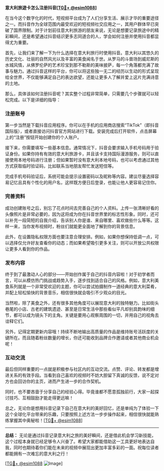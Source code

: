 **意大利旅遊卡怎么注册抖音[[TG💪+ @esim1088](https://t.me/s/esim1088)]**

在当今这个数字化的时代，短视频平台成为了人们分享生活、展示才华的重要途径之一。而抖音作为全球范围内最受欢迎的短视频社交应用之一，其用户群体早已突破了国界限制。对于计划前往意大利旅游的朋友来说，无论是想要记录旅途中的精彩瞬间，还是希望通过抖音结识更多志同道合的人，学会如何注册并使用抖音都显得尤为重要。

首先，让我们来了解一下为什么选择在意大利旅行时使用抖音。意大利以其悠久的历史文化、壮丽的自然风光以及丰富的美食闻名于世。从罗马的斗兽场到威尼斯的水城风情，从佛罗伦萨的艺术珍宝到那不勒斯的美味披萨，每一个角落都充满了故事与魅力。通过抖音这样的平台，你可以将这些独一无二的经历以生动的形式呈现给全世界，不仅能够满足自己的表达欲望，还能让更多人了解并爱上这片充满诗意的土地。

那么，具体该如何注册抖音呢？其实整个过程非常简单，只需要几个步骤就可以轻松完成。以下是详细的指导：

### 注册账号

第一步当然是下载抖音应用程序。你可以在手机的应用商店搜索“TikTok”（即抖音国际版），或者直接访问抖音官方网站进行下载。安装完成后打开软件，点击屏幕上的“注册”按钮开始创建你的个人账户。

接下来，你需要填写一些基本信息。通常情况下，抖音会要求输入手机号码用于验证身份。如果你持有有效的意大利旅游卡，并且该卡支持国际漫游服务，则可以直接使用本地号码进行注册；但如果暂时没有意大利本地号码，也可以考虑通过其他方式获取临时验证码，比如联系当地朋友帮忙发送短信等。

完成手机号码验证后，系统可能会提示设置密码以及昵称等内容。建议尽量选择容易记忆且具有个性化的用户名，这样既方便日后登录，也能让他人更容易记住你。

### 完善资料

成功创建账号之后，别忘了花点时间去完善自己的个人资料。上传一张清晰好看的头像照片是非常必要的，因为这将成为你在抖音世界里的标志性形象。同时，还可以补充一段简短的自我介绍，告诉别人你是谁、来自哪里、喜欢做些什么等等。这样一来，当你发布视频时，粉丝们就能更全面地了解到你的背景信息。

此外，在设置隐私权限方面也要注意合理安排。例如，如果你想保持低调一点，可以选择仅允许好友查看你的动态；而如果希望吸引更多关注，则可以开放公共权限让更多人看到你的作品。

### 发布内容

终于到了最激动人心的部分——开始创作属于自己的抖音内容啦！对于初学者而言，可以从模仿热门挑战或趋势入手，逐步找到适合自己的风格。例如，意大利美食系列就是一个非常受欢迎的主题，你可以尝试拍摄制作一道经典的意大利菜肴，并配上轻松愉快的背景音乐，相信很快就会吸引不少观众的目光。

当然啦，除了美食之外，还有很多其他角度可以展现意大利的独特魅力。比如街头巷尾的小店、古老的建筑遗迹、甚至是日常生活中那些看似平凡却别具韵味的细节，都可以成为镜头下的主角。关键是要用心观察周围的一切，并用自己的视角去诠释它们。

另外，记得定期更新内容哦！持续不断地输出高质量的作品是维持账号活跃度的关键所在。而且随着粉丝数量的增长，你还可能收到品牌合作邀请或者其他商业机会呢！

### 互动交流

最后但同样重要的一点就是积极参与社区内的互动交流。点赞、评论、转发都是增进关系的有效手段。当看到自己喜欢的视频时不妨大胆留下真诚的反馈，说不定对方也会回访你的主页，进而产生进一步的合作契机。

同时，也不要吝啬于分享自己的经验心得。毕竟谁都不愿意孤独前行，大家一起探讨技巧、互相鼓励才能走得更远嘛！

总之，无论你是想用抖音记录下自己在意大利的美好回忆，还是单纯为了体验一下这个全球化平台带来的乐趣，只要按照上述方法一步步操作起来，相信很快就能熟练掌握其中奥秘啦！[[TG💪+ @esim1088](https://t.me/s/esim1088)]

---

**总结：**
无论是通过抖音记录意大利之旅的美好瞬间，还是借此机会学习新技能，这个过程本身就已经足够令人兴奋了。希望大家都能借助这一工具更好地表达自我，同时也期待着你们能在未来的视频中展现出更加丰富多彩的一面。祝每位读者都能拥有一次难忘的意大利之行！

[[TG💪+ @esim1088](https://t.me/s/esim1088) ![Image](https://i.postimg.cc/4NQfJmqS/Snipaste-2025-05-13-00-14-12.png)]
